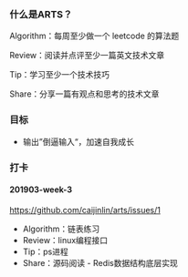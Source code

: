 ### 什么是ARTS？

Algorithm：每周至少做一个 leetcode 的算法题

Review：阅读并点评至少一篇英文技术文章

Tip：学习至少一个技术技巧

Share：分享一篇有观点和思考的技术文章

### 目标

- 输出”倒逼输入“，加速自我成长

### 打卡

#### 201903-week-3

https://github.com/caijinlin/arts/issues/1

- Algorithm：链表练习
- Review：linux编程接口
- Tip：ps进程
- Share：源码阅读 - Redis数据结构底层实现
